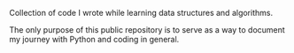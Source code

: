 Collection of code I wrote while learning data structures and algorithms.

The only purpose of this public repository is to serve as a way to document my journey with Python and coding in general.